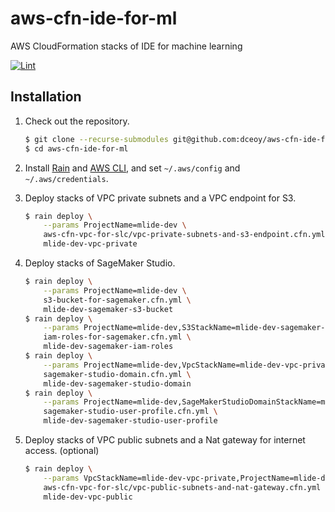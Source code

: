 aws-cfn-ide-for-ml
==================

AWS CloudFormation stacks of IDE for machine learning

[![Lint](https://github.com/dceoy/aws-cfn-ide-for-ml/actions/workflows/lint.yml/badge.svg)](https://github.com/dceoy/aws-cfn-ide-for-ml/actions/workflows/lint.yml)

Installation
------------

1.  Check out the repository.

    ```sh
    $ git clone --recurse-submodules git@github.com:dceoy/aws-cfn-ide-for-ml.git
    $ cd aws-cfn-ide-for-ml
    ```

2.  Install [Rain](https://github.com/aws-cloudformation/rain) and [AWS CLI](https://aws.amazon.com/cli/), and set `~/.aws/config` and `~/.aws/credentials`.

3.  Deploy stacks of VPC private subnets and a VPC endpoint for S3.

    ```sh
    $ rain deploy \
        --params ProjectName=mlide-dev \
        aws-cfn-vpc-for-slc/vpc-private-subnets-and-s3-endpoint.cfn.yml \
        mlide-dev-vpc-private
    ```

4.  Deploy stacks of SageMaker Studio.

    ```sh
    $ rain deploy \
        --params ProjectName=mlide-dev \
        s3-bucket-for-sagemaker.cfn.yml \
        mlide-dev-sagemaker-s3-bucket
    $ rain deploy \
        --params ProjectName=mlide-dev,S3StackName=mlide-dev-sagemaker-s3-bucket \
        iam-roles-for-sagemaker.cfn.yml \
        mlide-dev-sagemaker-iam-roles
    $ rain deploy \
        --params ProjectName=mlide-dev,VpcStackName=mlide-dev-vpc-private,IamStackName=mlide-dev-sagemaker-iam-roles \
        sagemaker-studio-domain.cfn.yml \
        mlide-dev-sagemaker-studio-domain
    $ rain deploy \
        --params ProjectName=mlide-dev,SageMakerStudioDomainStackName=mlide-dev-sagemaker-studio-domain \
        sagemaker-studio-user-profile.cfn.yml \
        mlide-dev-sagemaker-studio-user-profile
    ```

5.  Deploy stacks of VPC public subnets and a Nat gateway for internet access. (optional)

    ```sh
    $ rain deploy \
        --params VpcStackName=mlide-dev-vpc-private,ProjectName=mlide-dev \
        aws-cfn-vpc-for-slc/vpc-public-subnets-and-nat-gateway.cfn.yml \
        mlide-dev-vpc-public
    ```
